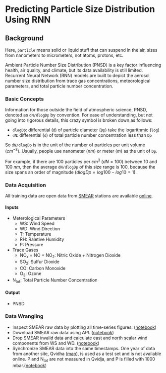 # Predicting Particle Size Distribution Using RNN

## Background

Here, `particle` means solid or liquid stuff that can suspend in the air, sizes from nanometers to micrometers, not atoms, protons, etc.

Ambient Particle Number Size Distribution (PNSD) is a key factor influencing health, air quality, and climate, but its data availability is still limited. Recurrent Neural Network (RNN) models are built to depict the aerosol number size distribution from trace gas concentrations, meteorological parameters, and total particle number concentration.

### Basic Concepts

Information for those outside the field of atmospheric science, PNSD, denoted as `dN/dlogDp` by convention. For ease of understanding, but not going into rigorous details, this crazy symbol is broken down as follows:

- `dlogDp`: differential (`d`) of particle diameter (`Dp`) take the logarithmic (`log`)
- `dN`:  differential (`d`) of total particle number concentration less than `Dp`

So `dN/dlogDp` is in the unit of the number of particles per unit volume ($cm^{-3}$). Usually, people use nanometer ($nm$) or meter ($m$) as the unit of `Dp`.

For example, if there are 100 particles per $cm^{3}$ ($dN=100$) between 10 and 100 $nm$, then the average `dN/dlogDp` of this size range is $100$, because the size spans an order of magnitude ($dlogDp=log100-log10=1$).

### Data Acquisition

All training data are open data from [SMEAR](https://www.atm.helsinki.fi/SMEAR/) stations are available [online](https://smear.avaa.csc.fi/). 

#### Inputs
- Meterological Parameters
    - WS: Wind Speed
    - WD: Wind Direction
    - T: Temperature
    - RH: Raletive Humidity
    - P: Pressure
- Trace Gases
    - NO<sub>x</sub> = NO + NO<sub>2</sub>: Nitric Oxide + Nitrogen Dioxide
    - SO<sub>2</sub>: Sulfur Dioxide
    - CO: Carbon Monoxide
    - O<sub>3</sub>: Ozone
- N<sub>tot</sub>: Total Particle Number Concentration

#### Output
- PNSD

### Data Wrangling
- Inspect SMEAR raw data by plotting all time-series figures. ([notebook](https://colab.research.google.com/drive/1jFsD-2S-5tRz7fEHLoEE5PAtyWl3dTHY))
- Download SMEAR raw data using API. ([notebook](https://colab.research.google.com/drive/1YE9owmBAdXRGRc3GGgjkzEa_bhPw73xO))
- Drop SMEAR invalid data and calculate east and north scalar wind components from WS and WD. ([notebook](https://colab.research.google.com/drive/10SxecYwwqq2ArByEVuo4bzhdcY9Vsx7L))
- Synchronize SMEAR data into the same timestamps. One year of data from another site, Qvidha ([map](https://goo.gl/maps/4KfbuwUkLxkt3oJu5)), is used as a test set and is not available online. P and N<sub>tot</sub> are not measured in Qvidja, and P is filled with 1000 mbar.([notebook]((https://colab.research.google.com/drive/1MR7xmjYovuBR38g_Ojng16WD8NnRSyJu)))